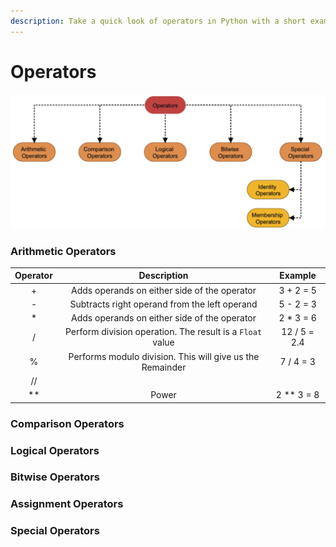 ```yaml
---
description: Take a quick look of operators in Python with a short example.
---
```


# Operators

![Different operators supported by Python](.gitbook/assets/operators.png)

### Arithmetic Operators

| Operator | Description | Example |
| :---: | :---: | :---: |
| + | Adds operands on either side of the operator | 3 + 2 = 5 |
| - | Subtracts right operand from the left operand | 5 - 2 = 3 |
| \* | Adds operands on either side of the operator | 2 \* 3 = 6 |
| / | Perform division operation. The result is a `Float` value | 12 / 5 = 2.4 |
| % | Performs modulo division. This will give us the Remainder | 7 / 4 = 3 |
| // |  |  |
| \*\* | Power | 2 \*\* 3 = 8 |

### Comparison Operators

### Logical Operators

### Bitwise Operators

### Assignment Operators

### Special Operators



